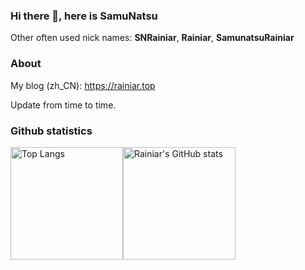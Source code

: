 ### Hi there 👋, here is SamuNatsu

Other often used nick names: **SNRainiar**, **Rainiar**, **SamunatsuRainiar**

### About

My blog (zh_CN): <https://rainiar.top>

Update from time to time.

### Github statistics

<img src="https://github-readme-stats.vercel.app/api/top-langs/?username=SamuNatsu&layout=compact&theme=calm&role=OWNER,COLLABORATOR" alt="Top Langs" height="180px"/><img src="https://github-readme-stats.vercel.app/api?username=SamuNatsu&count_private=true&show_icons=true&theme=calm&include_all_commits=true&role=OWNER,ORGANIZATION_MEMBER,COLLABORATOR" alt="Rainiar's GitHub stats" height="180px"/>

